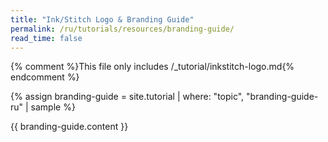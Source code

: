 ```yaml
---
title: "Ink/Stitch Logo & Branding Guide"
permalink: /ru/tutorials/resources/branding-guide/
read_time: false
---
```

{% comment %}This file only includes /_tutorial/inkstitch-logo.md{% endcomment %}

{% assign branding-guide = site.tutorial | where: "topic", "branding-guide-ru" | sample %}

{{ branding-guide.content }}

